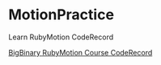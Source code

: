# MotionPractice
Learn RubyMotion CodeRecord

[BigBinary RubyMotion Course CodeRecord](./bigbinary_RubyMotion_Course)
